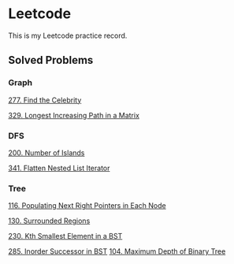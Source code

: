 # Leetcode 
This is my Leetcode practice record.



## Solved Problems

### Graph

[277. Find the Celebrity](https://github.com/Tianhao-Li/Leetcode/blob/main/Graph/277.%20Find%20the%20Celebrity.md)

[329. Longest Increasing Path in a Matrix](https://github.com/Tianhao-Li/Leetcode/blob/main/Graph/329.%20Longest%20Increasing%20Path%20in%20a%20Matrix.md)



### DFS

[200. Number of Islands](https://github.com/Tianhao-Li/Leetcode/blob/main/DFS/200.%20Number%20of%20Islands.md)

[341. Flatten Nested List Iterator](https://github.com/Tianhao-Li/Leetcode/blob/main/DFS/341.%20Flatten%20Nested%20List%20Iterator.md)



### Tree

[116. Populating Next Right Pointers in Each Node](https://github.com/Tianhao-Li/Leetcode/blob/main/Tree/116.%20Populating%20Next%20Right%20Pointers%20in%20Each%20Node.md)

[130. Surrounded Regions](https://github.com/Tianhao-Li/Leetcode/blob/main/DFS/130.%20Surrounded%20Regions.md)

[230. Kth Smallest Element in a BST](https://github.com/Tianhao-Li/Leetcode/blob/main/Tree/230.%20Kth%20Smallest%20Element%20in%20a%20BST.md)

[285. Inorder Successor in BST](https://github.com/Tianhao-Li/Leetcode/blob/main/Tree/285.%20Inorder%20Successor%20in%20BST.md)
[104. Maximum Depth of Binary Tree]()
